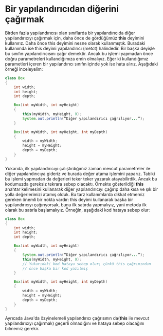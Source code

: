 # Bir yapılandırıcıdan diğerini çağırmak

Birden fazla yapılandırıcısı olan sınıflarda bir yapılandırıcıda diğer yapılandırıcıyı çağırmak için, daha önce de gördüğümüz **this** deyimini kullanırız. Daha önce this deyimini nesne olarak kullanmıştık. Buradaki kullanımda ise this deyimi yapılandırıcı (metot) halindedir. Bir başka deyişle bu sınıfın yapılandırıcısını çağır demektir. Ancak bu işlemi yapmadan önce doğru parametreleri kullandığımıza emin olmalıyız. Eğer ki kullandığımız parametleri içeren bir yapılandırıcı sınıfın içinde yok ise hata alırız. Aşağıdaki örneği inceleyelim:

```java
class Box
{
	int width;
	int height;
	int depth;

    Box(int myWidth, int myHeight)
	{
		this(myWidth, myHeight, 0);
		System.out.println(“Diğer yapılandırıcı çağrılıyor...”);
	}

    Box(int myWidth, int myHeight, int myDepth)
	{
		width = myWidth;
		height = myHeight;
		depth = myDepth;
	}
}
```

Yukarıda, ilk yapılandırıcıyı çalıştırdığımız zaman mevcut parametreler ile diğer yapılandırıcıya gideriz ve burada değer atama işlemini yaparız. Tabiki bu işlemi yapmadan da değerleri teker teker yazarak atayabilirdik. Ancak bu kodumuzda gereksiz tekrara sebep olacaktı. Örnekte gösterildiği **this** anahtar kelimesini kullanarak diğer yapılandırıcıyı çağırıp daha kısa ve şık bir yolla değerlerimizi atamış olduk. 
Bu tarz kullanımlarda dikkat etmemiz gereken önemli bir nokta vardır: this deyimi kullanarak başka bir yapılandırıcıyı çağırıyorsak, bunu ilk satırda yapmalıyız, yani metoda ilk olarak bu satırla başlamalıyız. Örneğin, aşağıdaki kod hataya sebep olur:

```java
class Box
{
	int width;
	int height;
	int depth;

    Box(int myWidth, int myHeight)
	{
		System.out.println(“Diğer yapılandırıcı çağrılıyor...”);
		this(myWidth, myHeight, 0);
		// Yukarıdaki kod hataya sebep olur; çünkü this çağrımından
		// önce başka bir kod yazılmış
	}

    Box(int myWidth, int myHeight, int myDepth)
	{
		width = myWidth;
		height = myHeight;
		depth = myDepth;
	}
}
```

Ayrıcada Java'da özyinelemeli yapılandırıcı çağrısının da(**this** ile mevcut yapılandırıcıyı çağırmak) geçerli olmadığını ve hataya sebep olacağını bilmemiz gerekir.
